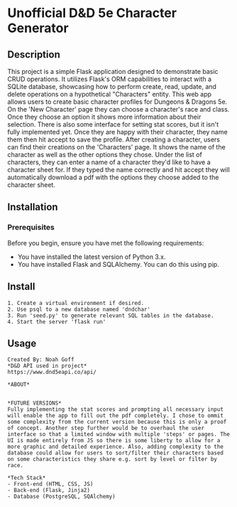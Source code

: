 

# Unofficial D&D 5e Character Generator 
## Description
This project is a simple Flask application designed to demonstrate basic CRUD operations. It utilizes Flask's ORM capabilities to interact with a SQLite database, showcasing how to perform create, read, update, and delete operations on a hypothetical "Characters" entity. This web app allows users to create basic character profiles for Dungeons & Dragons 5e. On the 'New Character' page they can choose a character's race and class. Once they choose an option it shows more information about their selection. There is also some interface for setting stat scores, but it isn't fully implemented yet. Once they are happy with their character, they name them then hit accept to save the profile. After creating a character, users can find their creations on the 'Characters' page. It shows the name of the character as well as the other options they chose. Under the list of characters, they can enter a name of a character they'd like to have a character sheet for. If they typed the name correctly and hit accept they will automatically download a pdf with the options they choose added to the character sheet.

## Installation

### Prerequisites
Before you begin, ensure you have met the following requirements:
- You have installed the latest version of Python 3.x.
- You have installed Flask and SQLAlchemy. You can do this using pip.


## Install

```
1. Create a virtual environment if desired.
2. Use psql to a new database named 'dndchar' 
3. Run 'seed.py' to generate relevant SQL tables in the database.
4. Start the server 'flask run'
```

## Usage

```
Created By: Noah Goff
*D&D API used in project*
https://www.dnd5eapi.co/api/

*ABOUT*


*FUTURE VERSIONS*
Fully implementing the stat scores and prompting all necessary input will enable the app to fill out the pdf completely. I chose to ommit some complexity from the current version because this is only a proof of concept. Another step further would be to overhaul the user interface so that a limited window with multiple 'steps' or pages. The UI is made entirely from JS so there is some liberty to allow for a more graphic and detailed experience. Also, adding complexity to the database could allow for users to sort/filter their characters based on some characteristics they share e.g. sort by level or filter by race.

*Tech Stack*
- Front-end (HTML, CSS, JS)
- Back-end (Flask, Jinja2)
- Database (PostgreSQL, SQAlchemy)
```


